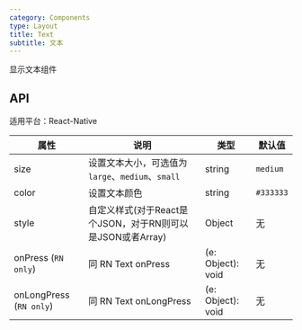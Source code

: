 ```yaml
---
category: Components
type: Layout
title: Text
subtitle: 文本
---
```


显示文本组件

## API

适用平台：React-Native

属性 | 说明 | 类型 | 默认值
----|-----|------|------
| size       | 设置文本大小，可选值为`large`、`medium`、`small` | string | `medium`|
| color       | 设置文本颜色 | string | `#333333`|
| style    | 自定义样式(对于React是个JSON，对于RN则可以是JSON或者Array) |   Object  | 无 |
| onPress (`RN only`)   | 同 RN Text onPress | (e: Object): void |   无  |
| onLongPress (`RN only`)   | 同 RN Text onLongPress | (e: Object): void |   无  |
